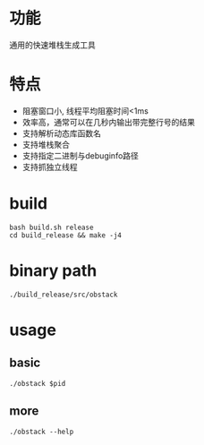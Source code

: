 # 功能
通用的快速堆栈生成工具

# 特点
* 阻塞窗口小, 线程平均阻塞时间<1ms
* 效率高，通常可以在几秒内输出带完整行号的结果
* 支持解析动态库函数名
* 支持堆栈聚合
* 支持指定二进制与debuginfo路径
* 支持抓独立线程

# build

```
bash build.sh release
cd build_release && make -j4
```
# binary path
```
./build_release/src/obstack
```
# usage
## basic
```
./obstack $pid
```
## more
```
./obstack --help
```